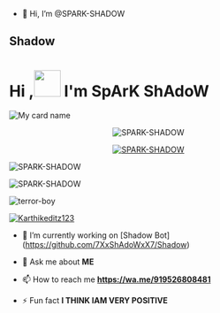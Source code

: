 - 👋 Hi, I’m @SPARK-SHADOW
## Shadow

# Hi ,<a href="Hey"><img src="https://raw.githubusercontent.com/TOXIC-DEVIL/TOXIC-DEVIL/TOXIC-DEVIL-OFFICIAL/media/Hi.gif" width="48px"></a> I'm SpArK ShAdoW&nbsp;

![My card name](https://cardivo.vercel.app/api?name=SpArK-ShAdoW-%20&description=Hi,%20I'm%20a%20moderate%20Developer%20😎&image=https://i.imgur.com/8q9ksEf.jpegbackgroundColor=%23ecf0f1&github=terror-boy&&pattern=leaf&colorPattern=%25eaeaea)

<p align="center"> <img src="https://komarev.com/ghpvc/?username=SPARK-SHADOW&label=Profile%20views&color=0e75b6&style=flat" alt="SPARK-SHADOW" /> </p>

<p align="center"> <a href="https://github.com/ryo-ma/github-profile-trophy"><img src="https://github-profile-trophy.vercel.app/?username=SPARK-SHADOW" alt="SPARK-SHADOW" /></a> </p>

<p align="center">

<p><img align="center" src="https://github-readme-stats.vercel.app/api/top-langs?username=SPARK-SHADOW&show_icons=true&theme=dark&locale=en&layout=compact" alt="SPARK-SHADOW" /></p>

<p align="center">

<p><img align="center" src="https://github-readme-stats.vercel.app/api?username=SPARK-SHADOW&show_icons=true&theme=dark&locale=en" alt="SPARK-SHADOW" /></p>

<p><img align="center" src="https://github-readme-streak-stats.herokuapp.com/?user=terror-boy&theme=dark" alt="terror-boy" /></p>

</p>

<p align="left"> <a href="https://twitter.com/Karthikeditz123" target="blank"><img src="https://img.shields.io/twitter/follow/Karthikeditz123?logo=twitter&style=for-the-badge" alt="Karthikeditz123" /></a> </p>

- 🔭 I’m currently working on [Shadow Bot] (https://github.com/7XxShAdoWxX7/Shadow)

- 💬 Ask me about **ME**

- 📫 How to reach me **https://wa.me/919526808481**

- ⚡ Fun fact **I THINK IAM VERY POSITIVE**

<!---
7XxShAdoWxX7/7XxShAdoWxX7 is a ✨ special ✨ repository because its `README.md` (this file) appears on your GitHub profile.
You can click the Preview link to take a look at your changes.
--->
